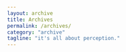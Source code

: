 ```yaml
---
layout: archive
title: Archives
permalink: /archives/
category: "archive"
tagline: "it's all about perception."
---
```

